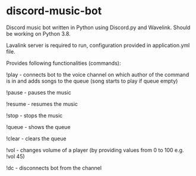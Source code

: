 # discord-music-bot

Discord music bot written in Python using Discord.py and Wavelink. Should be working on Python 3.8.

Lavalink server is required to run, configuration provided in application.yml file.

Provides following functionalities (commands):

!play - connects bot to the voice channel on which author of the command is in and adds songs to the queue (song starts to play if queue empty)

!pause - pauses the music

!resume - resumes the music

!stop - stops the music

!queue - shows the queue 

!clear - clears the queue

!vol - changes volume of a player (by providing values from 0 to 100 e.g. !vol 45)

!dc - disconnects bot from the channel
